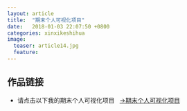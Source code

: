 ```yaml
---
layout: article
title:  "期末个人可视化项目"
date:   2018-01-03 22:07:50 +0800
categories: xinxikeshihua
image:
  teaser: article14.jpg
  feature: 
---
```

## 作品链接
 + 请点击以下我的期末个人可视化项目
   [→期末个人可视化项目]( https://a917464280.github.io/xinxikeshihua/qizhongxiangmu/index.html)
